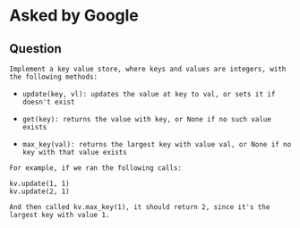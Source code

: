 # Asked by Google

## Question

`Implement a key value store, where keys and values are integers, with the following methods:`

- `update(key, vl): updates the value at key to val, or sets it if doesn't exist`

- `get(key): returns the value with key, or None if no such value exists`

- `max_key(val): returns the largest key with value val, or None if no key with that value exists`

`For example, if we ran the following calls:`

    kv.update(1, 1)
    kv.update(2, 1)

`And then called kv.max_key(1), it should return 2, since it's the largest key with value 1.`
